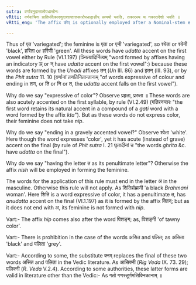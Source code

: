 ```yaml
---
sutra: वर्णादनुदात्तातोपधात्तोनः
vRtti: वर्णवाचिनः प्रातिपदिकादनुदात्तान्तात्तकारोपधाद्वाङीप् प्रत्ययो भवति, तकारस्य च नकारादेशो भवति ॥
vRtti_eng: 'The affix ङीप् is optionally employed after a Nominal-stem expressive of colour, ending in a gravely accented vowel, and having the letter त् as its penultimate letter: and the letter न् is substituted in the room of त् ॥'

---
```

Thus of एत 'variegated'; the feminine is एता or एनी 'variegated', so श्येता or श्येनी 'black', हरिता or हरिणी 'green'. All these words have _udatta_ accent on the first vowel either by Rule (VI.1.197) (ञ्नित्यादिर्नित्यम् "word formed by affixes having an indicatory ञ् or न् have _udatta_ accent on the first vowel":) because these words are formed by the _Unadi_ affixes तन् (_Un_ III. 86) and इतन् (III. 93), or by the _Phit_ _sutra_ 11. 10 (वर्णानां तणतिनितान्तानाम् "of words expressive of colour and ending in तण, or ति or नि or त, the _udatta_ accent falls on the first vowel").

Why do we say "expressive of color"? Observe प्रहृता, प्ररुता ॥ These words are also acutely accented on the first syllable, by rule (VI.2.49) (गतिरनन्तरः "the first word retains its natural accent in a compound of a _gati_ word with a word formed by the affix _kta_"). But as these words do not express color, their feminine does not take _nip_.

Why do we say "ending in a gravely accented vowel?" Observe श्वेता 'white'. Here though the word expresses 'color', yet it has acute (instead of grave) accent on the final (by rule of _Phit_ _sutra_ I. 21 घृतादीनां च "the words _ghrita_ &c. have _udatta_ on the final").

Why do we say "having the letter त as its penultimate letter"?  Otherwise the affix _nish_ will be employed in forming the feminine.

The words for the application of this rule must end in the letter अ in the masculine. Otherwise this rule will not apply. As शितिर्ब्राह्मणी 'a black _Brahmani_ woman'. Here शिति is a word expressive of color, it has a penultimate त, has _anudatta_ accent on the final (VI.1.197) as it is formed by the affix क्तिन्; but as it does not end with अ, its feminine is not formed with _nip_.

Vart:- The affix _hip_ comes also after the word पिशङ्ग; as, पिशङ्गी 'of tawny color'.

Vart:- There is prohibition in the case of the words असित and पलित; as असिता 'black' and पलिता 'grey'.

Vart:- According to some, the substitute क्नम् replaces the final of these two words असित and पलिता in the Vedic literature. As आसिक्नी (_Rig_ _Veda_ IX. 73. 29); पलिक्नी (_R_. _Veda_ V.2.4). According to some authorities, these latter forms are valid in literature other than the Vedic:- As गतो गणस्तूर्णमसिक्निकानाम् ॥